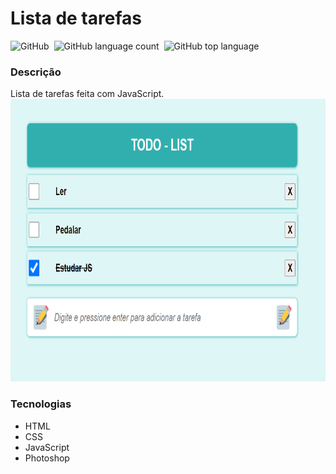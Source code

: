 # Lista de tarefas
 <p>
 <img alt="GitHub" src="https://img.shields.io/github/license/lucasbizachi/lista-de-tarefas">&#160;
 <img alt="GitHub language count" src="https://img.shields.io/github/languages/count/lucasbizachi/lista-de-tarefas">&#160;
 <img alt="GitHub top language" src="https://img.shields.io/github/languages/top/lucasbizachi/lista-de-tarefas">&#160;
 </p>
 
 <h3>Descrição</h3>
 Lista de tarefas feita com JavaScript.
 <img  height="452" width="784"src='https://raw.githubusercontent.com/lucasbizachi/Lista-de-tarefas/main/img/imagem-apresent%C3%A7%C3%A3o.png'>
 
  <h3>Tecnologias</h3>
  <ul>
     <li>HTML</li>
     <li>CSS</li> 
     <li>JavaScript</li>
     <li>Photoshop</li>
  </ul>
